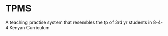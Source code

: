# TPMS
A teaching practise system that resembles the tp of 3rd yr students in 8-4-4 Kenyan Curriculum
